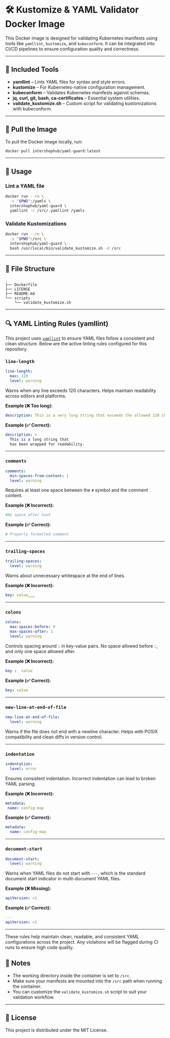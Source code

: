 # 🛠️ Kustomize & YAML Validator Docker Image

This Docker image is designed for validating Kubernetes manifests using tools like `yamllint`, `kustomize`, and `kubeconform`. It can be integrated into CI/CD pipelines to ensure configuration quality and correctness.

---

## 🧰 Included Tools

- **yamllint** – Lints YAML files for syntax and style errors.
- **kustomize** – For Kubernetes-native configuration management.
- **kubeconform** – Validates Kubernetes manifests against schemas.
- **jq, curl, git, bash, ca-certificates** – Essential system utilities.
- **validate_kustomize.sh** – Custom script for validating kustomizations with kubeconform.

---

## 🐳 Pull the Image

To pull  the Docker image locally, run:

```bash
docker pull intershophub/yaml-guard:latest
```

---

## 🚀 Usage
### Lint a YAML file

```bash
docker run --rm \
  -v "$PWD":/yamls \
  intershophub/yaml-guard \
  yamllint -c /src/.yamllint /yamls
```

### Validate Kustomizations

```bash
docker run --rm \
  -v "$PWD":/src \
  intershophub/yaml-guard \
  bash /usr/local/bin/validate_kustomize.sh -d /src
```

---

## 📁 File Structure

```
.
├── Dockerfile
├── LICENSE
├── README.md
└── scripts
    └── validate_kustomize.sh
```

---

## 🔍 YAML Linting Rules (yamllint)

This project uses [`yamllint`](https://yamllint.readthedocs.io) to ensure YAML files follow a consistent and clean structure. Below are the active linting rules configured for this repository.

### `line-length`
```yaml
line-length:
  max: 120
  level: warning
```
Warns when any line exceeds 120 characters. Helps maintain readability across editors and platforms.

**Example (❌ Too long):**
```yaml
description: This is a very long string that exceeds the allowed 120 character limit for a single line in YAML files.
```

**Example (✅ Correct):**
```yaml
description: >
  This is a long string that
  has been wrapped for readability.
```

---

### `comments`
```yaml
comments:
  min-spaces-from-content: 1
  level: warning
```
Requires at least one space between the `#` symbol and the comment content.

**Example (❌ Incorrect):**
```yaml
#No space after hash
```

**Example (✅ Correct):**
```yaml
# Properly formatted comment
```

---

### `trailing-spaces`
```yaml
trailing-spaces:
  level: warning
```
Warns about unnecessary whitespace at the end of lines.

**Example (❌ Incorrect):**
```yaml
key: value␣␣␣
```

---

### `colons`
```yaml
colons:
  max-spaces-before: 0
  max-spaces-after: 1
  level: warning
```
Controls spacing around `:` in key-value pairs. No space allowed before `:`, and only one space allowed after.

**Example (❌ Incorrect):**
```yaml
key :  value
```

**Example (✅ Correct):**
```yaml
key: value
```

---

### `new-line-at-end-of-file`
```yaml
new-line-at-end-of-file:
  level: warning
```
Warns if the file does not end with a newline character. Helps with POSIX compatibility and clean diffs in version control.

---

### `indentation`
```yaml
indentation:
  level: error
```
Ensures consistent indentation. Incorrect indentation can lead to broken YAML parsing.

**Example (❌ Incorrect):**
```yaml
metadata:
 name: config-map
```

**Example (✅ Correct):**
```yaml
metadata:
  name: config-map
```

---

### `document-start`
```yaml
document-start:
  level: warning
```
Warns when YAML files do not start with `---`, which is the standard document start indicator in multi-document YAML files.

**Example (❌ Missing):**
```yaml
apiVersion: v1
```

**Example (✅ Correct):**
```yaml
---
apiVersion: v1
```

---

These rules help maintain clean, readable, and consistent YAML configurations across the project. Any violations will be flagged during CI runs to ensure high code quality.

## 📌 Notes

- The working directory inside the container is set to `/src`.
- Make sure your manifests are mounted into the `/src` path when running the container.
- You can customize the `validate_kustomize.sh` script to suit your validation workflow.

---


## 📝 License

This project is distributed under the MIT License.

